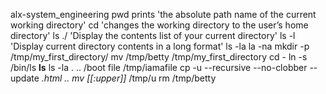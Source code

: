 alx-system_engineering
pwd prints 'the absolute path name of the current working directory'
cd 'changes the working directory to the user’s home directory'
ls ./ 'Display the contents list of your current directory'
ls -l 'Display current directory contents in a long format'
ls -la
la -na
mkdir -p /tmp/my_first_directory/
mv /tmp/betty  /tmp/my_first_directory
cd -
ln -s /bin/ls __ls__
ls -la . .. /boot
file /tmp/iamafile
cp -u --recursive --no-clobber --update *.html ..
mv [[:upper]]* /tmp/u
rm /tmp/betty
